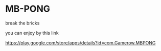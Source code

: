 # MB-PONG
break the bricks

you can enjoy by this link

https://play.google.com/store/apps/details?id=com.Gamerow.MBPONG

